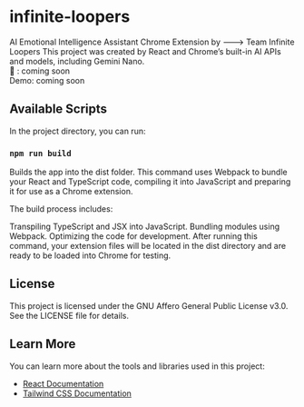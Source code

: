 # infinite-loopers

AI Emotional Intelligence Assistant Chrome Extension by ---> Team Infinite Loopers
This project was created by React and Chrome’s built-in AI APIs and models, including Gemini Nano. \
🔗 : coming soon \
Demo: coming soon

## Available Scripts

In the project directory, you can run:

### `npm run build`

Builds the app into the dist folder.
This command uses Webpack to bundle your React and TypeScript code, compiling it into JavaScript and preparing it for use as a Chrome extension.

The build process includes:

Transpiling TypeScript and JSX into JavaScript.
Bundling modules using Webpack.
Optimizing the code for development.
After running this command, your extension files will be located in the dist directory and are ready to be loaded into Chrome for testing.

## License

This project is licensed under the GNU Affero General Public License v3.0. See the LICENSE file for details.

## Learn More

You can learn more about the tools and libraries used in this project:

- [React Documentation](https://reactjs.org/)
- [Tailwind CSS Documentation](https://tailwindcss.com/docs)
